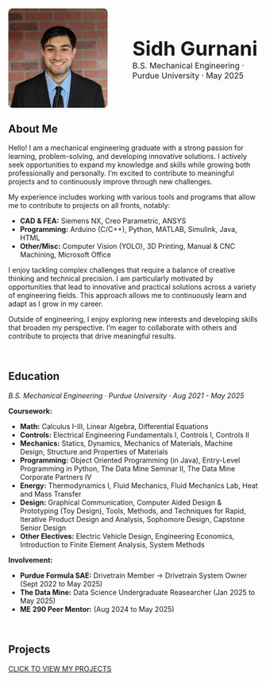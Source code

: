 #
<div style="display: flex; align-items: center; gap: 50px;">
  <img src="./assets/Headshot.jpeg" alt="Professional Headshot" style="width: 200px; height: auto; border-radius: 8px;">
  
  <div>
    <div style="font-size: 2.5rem; font-weight: bold;">Sidh Gurnani</div>
    <div style="font-size: 1rem;">B.S. Mechanical Engineering · Purdue University · May 2025</div>
  </div>
</div>

## **About Me**
Hello! I am a mechanical engineering graduate with a strong passion for learning, problem-solving, and developing innovative solutions. I actively seek opportunities to expand my knowledge and skills while growing both professionally and personally. I’m excited to contribute to meaningful projects and to continuously improve through new challenges.

My experience includes working with various tools and programs that allow me to contribute to projects on all fronts, notably:

* **CAD & FEA:** Siemens NX, Creo Parametric, ANSYS  
* **Programming:** Arduino (C/C++), Python, MATLAB, Simulink, Java, HTML  
* **Other/Misc:** Computer Vision (YOLO), 3D Printing, Manual & CNC Machining, Microsoft Office

I enjoy tackling complex challenges that require a balance of creative thinking and technical precision. I am particularly motivated by opportunities that lead to innovative and practical solutions across a variety of engineering fields. This approach allows me to continuously learn and adapt as I grow in my career.

Outside of engineering, I enjoy exploring new interests and developing skills that broaden my perspective. I’m eager to collaborate with others and contribute to projects that drive meaningful results.

<div><br></div>

## **Education**
_B.S. Mechanical Engineering · Purdue University · Aug 2021 - May 2025_

**Coursework:**

* **Math:** Calculus I-III, Linear Algebra, Differential Equations
* **Controls:** Electrical Engineering Fundamentals I, Controls I, Controls II
* **Mechanics:** Statics, Dynamics, Mechanics of Materials, Machine Design, Structure and Properties of Materials
* **Programming:** Object Oriented Programming (in Java), Entry-Level Programming in Python, The Data Mine Seminar II, The Data Mine Corporate Partners IV
* **Energy:** Thermodynamics I, Fluid Mechanics, Fluid Mechanics Lab, Heat and Mass Transfer
* **Design:** Graphical Communication, Computer Aided Design & Prototyping (Toy Design), Tools, Methods, and Techniques for Rapid, Iterative Product Design and Analysis, Sophomore Design, Capstone Senior Design
* **Other Electives:** Electric Vehicle Design, Engineering Economics, Introduction to Finite Element Analysis, System Methods

**Involvement:**

* **Purdue Formula SAE:** Drivetrain Member &rarr; Drivetrain System Owner (Sept 2022 to May 2025)
* **The Data Mine:** Data Science Undergraduate Reasearcher (Jan 2025 to May 2025)
* **ME 290 Peer Mentor:** (Aug 2024 to May 2025)

<div><br></div>

## **Projects**
<a href="projects/" target="_blank" class="md-button md-button--primary">
  CLICK TO VIEW MY PROJECTS
</a>